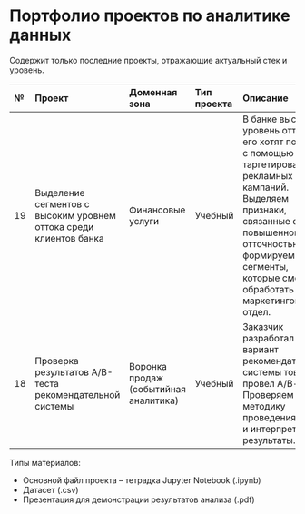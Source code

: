 # Портфолио проектов по аналитике данных

Содержит только последние проекты, отражающие актуальный стек и уровень.

| № | Проект | Доменная зона | Тип проекта | Описание | Библиотеки | Материалы |
| :-- | :-- | :-- | :-- | :-- | :-- | :-- |
| 19 | Выделение сегментов с высоким уровнем оттока среди клиентов банка | Финансовые услуги | Учебный | В банке высокий уровень оттока, его хотят поднять с помощью таргетированных рекламных кампаний. Выделяем признаки, связанные с повышенной отточностью, и формируем сегменты, которые сможет обработать маркетинговый отдел. | pandas<br>numpy<br>scipy<br>phik<br>sklearn<br>matplotlib<br>seaborn<br>plotly | ipynb<br>csv<br>pdf |
| 18 | Проверка результатов А/В-теста рекомендательной системы | Воронка продаж (событийная аналитика) | Учебный | Заказчик разработал новый вариант рекомендательной системы товаров и провел А/В-тест. Проверяем методику проведения теста и интерпретируем результаты. | pandas<br>numpy<br>statsmodels<br>matplotlib<br>seaborn<br>plotly | ipynb<br>csv |

Типы материалов:
- Основной файл проекта – тетрадка Jupyter Notebook (.ipynb)
- Датасет (.csv)
- Презентация для демонстрации результатов анализа (.pdf)






